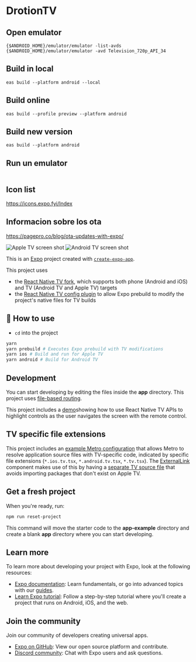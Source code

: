 # DrotionTV

## Open emulator
```shell
{$ANDROID_HOME}/emulator/emulator -list-avds
{$ANDROID_HOME}/emulator/emulator -avd Television_720p_API_34
```



## Build in local
```shell
eas build --platform android --local
```

## Build online
```shell
eas build --profile preview --platform android
```

## Build new version
```shell
eas build --platform android
``` 


## Run un emulator
```shell
```

## Icon list
https://icons.expo.fyi/Index

## Informacion sobre los ota
https://pagepro.co/blog/ota-updates-with-expo/














![Apple TV screen shot](https://github.com/douglowder/examples/assets/6577821/a881466f-a7a0-4c66-b1fc-33235c466997)
![Android TV screen shot](https://github.com/douglowder/examples/assets/6577821/815c8e01-8275-4cc1-bd57-b9c8bce1fb02) 

This is an [Expo](https://expo.dev) project created with [`create-expo-app`](https://www.npmjs.com/package/create-expo-app).

This project uses

- the [React Native TV fork](https://github.com/react-native-tvos/react-native-tvos), which supports both phone (Android and iOS) and TV (Android TV and Apple TV) targets
- the [React Native TV config plugin](https://github.com/react-native-tvos/config-tv/tree/main/packages/config-tv) to allow Expo prebuild to modify the project's native files for TV builds

## 🚀 How to use

- `cd` into the project

```sh
yarn
yarn prebuild # Executes Expo prebuild with TV modifications
yarn ios # Build and run for Apple TV
yarn android # Build for Android TV
```

## Development

You can start developing by editing the files inside the **app** directory. This project uses [file-based routing](https://docs.expo.dev/router/introduction).

This project includes a [demo](./components/EventHandlingDemo.tsx)showing how to use React Native TV APIs to highlight controls as the user navigates the screen with the remote control.

## TV specific file extensions

This project includes an [example Metro configuration](./metro.config.js) that allows Metro to resolve application source files with TV-specific code, indicated by specific file extensions (`*.ios.tv.tsx`, `*.android.tv.tsx`, `*.tv.tsx`). The [ExternalLink](./components/ExternalLink.tsx) component makes use of this by having a [separate TV source file](./components/ExternalLink.tv.tsx) that avoids importing packages that don't exist on Apple TV.

## Get a fresh project

When you're ready, run:

```bash
npm run reset-project
```

This command will move the starter code to the **app-example** directory and create a blank **app** directory where you can start developing.

## Learn more

To learn more about developing your project with Expo, look at the following resources:

- [Expo documentation](https://docs.expo.dev/): Learn fundamentals, or go into advanced topics with our [guides](https://docs.expo.dev/guides).
- [Learn Expo tutorial](https://docs.expo.dev/learn): Follow a step-by-step tutorial where you'll create a project that runs on Android, iOS, and the web.

## Join the community

Join our community of developers creating universal apps.

- [Expo on GitHub](https://github.com/expo/expo): View our open source platform and contribute.
- [Discord community](https://chat.expo.dev): Chat with Expo users and ask questions.
